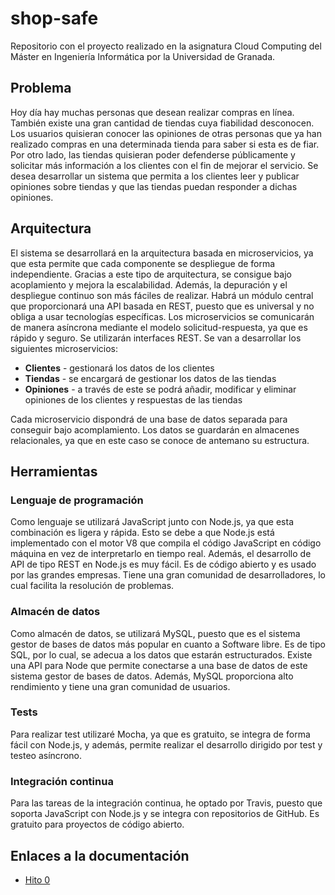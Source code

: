 # shop-safe
Repositorio con el proyecto realizado en la asignatura Cloud Computing del Máster en Ingeniería Informática por la Universidad de Granada.

## Problema
Hoy día hay muchas personas que desean realizar compras en línea. También existe una gran cantidad de tiendas cuya fiabilidad desconocen. Los usuarios quisieran conocer las opiniones de otras personas que ya han realizado compras en una determinada tienda para saber si esta es de fiar. Por otro lado, las tiendas quisieran poder defenderse públicamente y solicitar más información a los clientes con el fin de mejorar el servicio. Se desea desarrollar un sistema que permita a los clientes leer y publicar opiniones sobre tiendas y que las tiendas puedan responder a dichas opiniones.

## Arquitectura
El sistema se desarrollará en la arquitectura basada en microservicios, ya que esta permite que cada componente se despliegue de forma independiente. Gracias a este tipo de arquitectura, se consigue bajo acoplamiento y mejora la escalabilidad. Además, la depuración y el despliegue continuo son más fáciles de realizar. Habrá un módulo central que proporcionará una API basada en REST, puesto que es universal y no obliga a usar tecnologías específicas. Los microservicios se comunicarán de manera asíncrona mediante el modelo solicitud-respuesta, ya que es rápido y seguro. Se utilizarán interfaces REST. Se van a desarrollar los siguientes microservicios:
* **Clientes** - gestionará los datos de los clientes
* **Tiendas** - se encargará de gestionar los datos de las tiendas
* **Opiniones** - a través de este se podrá añadir, modificar y eliminar opiniones de los clientes y respuestas de las tiendas

Cada microservicio dispondrá de una base de datos separada para conseguir bajo acomplamiento. Los datos se guardarán en almacenes relacionales, ya que en este caso se conoce de antemano su estructura.

## Herramientas

### Lenguaje de programación
Como lenguaje se utilizará JavaScript junto con Node.js, ya que esta combinación es ligera y rápida. Esto se debe a que Node.js está implementado con el motor V8 que compila el código JavaScript en código máquina en vez de interpretarlo en tiempo real. Además, el desarrollo de API de tipo REST en Node.js es muy fácil. Es de código abierto y es usado por las grandes empresas. Tiene una gran comunidad de desarrolladores, lo cual facilita la resolución de problemas.

### Almacén de datos
Como almacén de datos, se utilizará MySQL, puesto que es el sistema gestor de bases de datos más popular en cuanto a Software libre. Es de tipo SQL, por lo cual, se adecua a los datos que estarán estructurados. Existe una API para Node que permite conectarse a una base de datos de este sistema gestor de bases de datos. Además, MySQL proporciona alto rendimiento y tiene una gran comunidad de usuarios.

### Tests
Para realizar test utilizaré Mocha, ya que es gratuito, se integra de forma fácil con Node.js, y además, permite realizar el desarrollo dirigido por test y testeo asíncrono.

### Integración continua
Para las tareas de la integración continua, he optado por Travis, puesto que soporta JavaScript con Node.js y se integra con repositorios de GitHub. Es gratuito para proyectos de código abierto. 

## Enlaces a la documentación
* [Hito 0](https://github.com/januszewskimar/CC-proyecto/blob/main/docs/hito-0.md)
